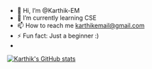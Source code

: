 - 👋 Hi, I’m @Karthik-EM
- 🌱 I’m currently learning CSE
- 📫 How to reach me karthikemail@gmail.com
- ⚡ Fun fact: Just a beginner :)
- 
[![Karthik's GitHub stats](https://github-readme-stats.vercel.app/api?username=Karthik-EM)](https://github.com/Karthik-EM/github-readme-stats)
<!---
Karthik-EM/Karthik-EM is a ✨ special ✨ repository because its `README.md` (this file) appears on your GitHub profile.
You can click the Preview link to take a look at your changes.
--->
